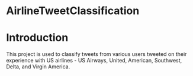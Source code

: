 # AirlineTweetClassification

# Introduction
This project is used to classify tweets from various users tweeted on their experience with US airlines - US Airways, United, American, Southwest, Delta, and Virgin America.
